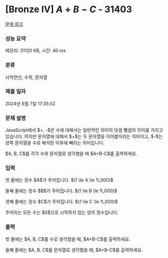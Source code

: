 # [Bronze IV] $A + B - C$ - 31403 

[문제 링크](https://www.acmicpc.net/problem/31403) 

### 성능 요약

메모리: 31120 KB, 시간: 40 ms

### 분류

사칙연산, 수학, 문자열

### 제출 일자

2024년 6월 7일 17:35:02

### 문제 설명

<p>JavaScript에서 $+, -$은 수에 대해서는 일반적인 의미의 덧셈 뺄셈의 의미를 가지고 있습니다. 하지만 문자열에 대해서 $+$는 두 문자열을 이어붙이라는 의미이고, $-$는 양쪽 문자열을 수로 해석한 이후에 빼라는 의미입니다.</p>

<p>$A, B, C$를 각각 수와 문자열로 생각했을 때 $A+B-C$를 출력하세요.</p>

### 입력 

 <p>첫 줄에는 정수 $A$가 주어집니다. $(1 \le A \le 1\,000)$</p>

<p>둘째 줄에는 정수 $B$가 주어집니다. $(1 \le B \le 1\,000)$</p>

<p>셋째 줄에는 정수 $C$가 주어집니다. $(1 \le C \le 1\,000)$</p>

<p>주어지는 모든 수는 $0$으로 시작하지 않는 양의 정수입니다.</p>

### 출력 

 <p>첫 줄에는 $A, B, C$를 수로 생각했을 때, $A+B-C$를 출력하세요.</p>

<p>둘째 줄에는 $A, B, C$를 문자열로 생각했을 때, $A+B-C$를 출력하세요.</p>


